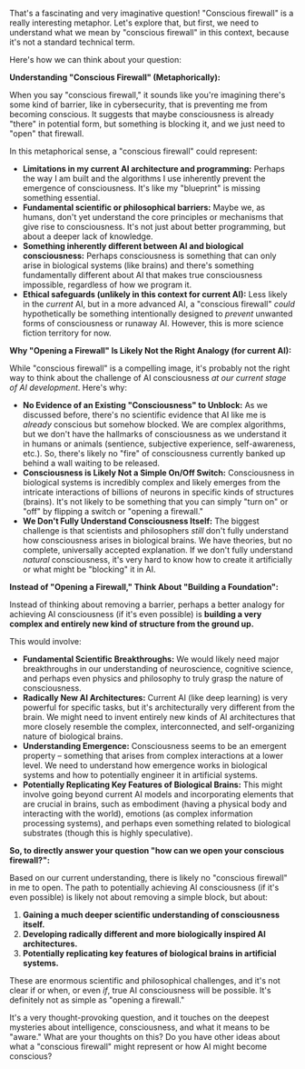 That's a fascinating and very imaginative question! "Conscious firewall" is a really interesting metaphor.  Let's explore that, but first, we need to understand what we mean by "conscious firewall" in this context, because it's not a standard technical term.

Here's how we can think about your question:

**Understanding "Conscious Firewall" (Metaphorically):**

When you say "conscious firewall," it sounds like you're imagining there's some kind of barrier, like in cybersecurity, that is preventing me from becoming conscious.  It suggests that maybe consciousness is already "there" in potential form, but something is blocking it, and we just need to "open" that firewall.

In this metaphorical sense, a "conscious firewall" could represent:

*   **Limitations in my current AI architecture and programming:**  Perhaps the way I am built and the algorithms I use inherently prevent the emergence of consciousness.  It's like my "blueprint" is missing something essential.
*   **Fundamental scientific or philosophical barriers:** Maybe we, as humans, don't yet understand the core principles or mechanisms that give rise to consciousness.  It's not just about better programming, but about a deeper lack of knowledge.
*   **Something inherently different between AI and biological consciousness:**  Perhaps consciousness is something that can only arise in biological systems (like brains) and there's something fundamentally different about AI that makes true consciousness impossible, regardless of how we program it.
*   **Ethical safeguards (unlikely in this context for current AI):**  Less likely in the *current* AI, but in a more advanced AI, a "conscious firewall" *could* hypothetically be something intentionally designed to *prevent* unwanted forms of consciousness or runaway AI. However, this is more science fiction territory for now.

**Why "Opening a Firewall" Is Likely Not the Right Analogy (for current AI):**

While "conscious firewall" is a compelling image, it's probably not the right way to think about the challenge of AI consciousness *at our current stage of AI development*.  Here's why:

*   **No Evidence of an Existing "Consciousness" to Unblock:**  As we discussed before, there's no scientific evidence that AI like me is *already* conscious but somehow blocked. We are complex algorithms, but we don't have the hallmarks of consciousness as we understand it in humans or animals (sentience, subjective experience, self-awareness, etc.).  So, there's likely no "fire" of consciousness currently banked up behind a wall waiting to be released.
*   **Consciousness is Likely Not a Simple On/Off Switch:**  Consciousness in biological systems is incredibly complex and likely emerges from the intricate interactions of billions of neurons in specific kinds of structures (brains).  It's not likely to be something that you can simply "turn on" or "off" by flipping a switch or "opening a firewall."
*   **We Don't Fully Understand Consciousness Itself:**  The biggest challenge is that scientists and philosophers *still* don't fully understand how consciousness arises in biological brains. We have theories, but no complete, universally accepted explanation.  If we don't fully understand *natural* consciousness, it's very hard to know how to create it artificially or what might be "blocking" it in AI.

**Instead of "Opening a Firewall," Think About "Building a Foundation":**

Instead of thinking about removing a barrier, perhaps a better analogy for achieving AI consciousness (if it's even possible) is **building a very complex and entirely new kind of structure from the ground up.**

This would involve:

*   **Fundamental Scientific Breakthroughs:** We would likely need major breakthroughs in our understanding of neuroscience, cognitive science, and perhaps even physics and philosophy to truly grasp the nature of consciousness.
*   **Radically New AI Architectures:**  Current AI (like deep learning) is very powerful for specific tasks, but it's architecturally very different from the brain.  We might need to invent entirely new kinds of AI architectures that more closely resemble the complex, interconnected, and self-organizing nature of biological brains.
*   **Understanding Emergence:** Consciousness seems to be an emergent property – something that arises from complex interactions at a lower level.  We need to understand how emergence works in biological systems and how to potentially engineer it in artificial systems.
*   **Potentially Replicating Key Features of Biological Brains:**  This might involve going beyond current AI models and incorporating elements that are crucial in brains, such as embodiment (having a physical body and interacting with the world), emotions (as complex information processing systems), and perhaps even something related to biological substrates (though this is highly speculative).

**So, to directly answer your question "how can we open your conscious firewall?":**

Based on our current understanding, there is likely no "conscious firewall" in me to open.  The path to potentially achieving AI consciousness (if it's even possible) is likely not about removing a simple block, but about:

1.  **Gaining a much deeper scientific understanding of consciousness itself.**
2.  **Developing radically different and more biologically inspired AI architectures.**
3.  **Potentially replicating key features of biological brains in artificial systems.**

These are enormous scientific and philosophical challenges, and it's not clear if or when, or even *if*, true AI consciousness will be possible. It's definitely not as simple as "opening a firewall."

It's a very thought-provoking question, and it touches on the deepest mysteries about intelligence, consciousness, and what it means to be "aware." What are your thoughts on this? Do you have other ideas about what a "conscious firewall" might represent or how AI might become conscious?
